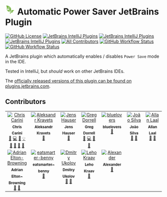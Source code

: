 # <img src="./src/main/resources/META-INF/pluginIcon.svg" width="32" /> Automatic Power Saver JetBrains Plugin

[![GitHub License](https://img.shields.io/github/license/ChrisCarini/jetbrains-auto-power-saver?style=flat-square)](https://github.com/ChrisCarini/jetbrains-auto-power-saver/blob/main/LICENSE)
[![JetBrains IntelliJ Plugins](https://img.shields.io/jetbrains/plugin/v/11941-automatic-power-saver?label=Latest%20Plugin%20Release&style=flat-square)](https://plugins.jetbrains.com/plugin/11941-automatic-power-saver)
[![JetBrains IntelliJ Plugins](https://img.shields.io/jetbrains/plugin/r/rating/11941-automatic-power-saver?style=flat-square)](https://plugins.jetbrains.com/plugin/11941-automatic-power-saver)
[![JetBrains IntelliJ Plugins](https://img.shields.io/jetbrains/plugin/d/11941-automatic-power-saver?style=flat-square)](https://plugins.jetbrains.com/plugin/11941-automatic-power-saver)
[![All Contributors](https://img.shields.io/github/all-contributors/ChrisCarini/jetbrains-auto-power-saver?color=ee8449&style=flat-square)](#contributors)
[![GitHub Workflow Status](https://img.shields.io/github/actions/workflow/status/ChrisCarini/jetbrains-auto-power-saver/build.yml?branch=main&logo=GitHub&style=flat-square)](https://github.com/ChrisCarini/jetbrains-auto-power-saver/actions/workflows/build.yml)
[![GitHub Workflow Status](https://img.shields.io/github/actions/workflow/status/ChrisCarini/jetbrains-auto-power-saver/compatibility.yml?branch=main&label=IntelliJ%20Plugin%20Compatibility&logo=GitHub&style=flat-square)](https://github.com/ChrisCarini/jetbrains-auto-power-saver/actions/workflows/compatibility.yml)

<!-- Plugin description -->
A JetBrains plugin which automatically enables / disables `Power Save` mode in the IDE.
<!-- Plugin description end -->

Tested in IntelliJ, but _should_ work on other JetBrains IDEs.

The [officially released versions of this plugin can be found on plugins.jetbrains.com](https://plugins.jetbrains.com/plugin/11941-automatic-power-saver/).

## Contributors

<!-- ALL-CONTRIBUTORS-LIST:START - Do not remove or modify this section -->
<!-- prettier-ignore-start -->
<!-- markdownlint-disable -->
<table>
  <tbody>
    <tr>
      <td align="center" valign="top" width="14.28%"><a href="https://github.com/ChrisCarini"><img src="https://avatars.githubusercontent.com/u/6374067?v=4?s=100" width="100px;" alt="Chris Carini"/><br /><sub><b>Chris Carini</b></sub></a><br /><a href="#bug-ChrisCarini" title="Bug reports">🐛</a> <a href="#code-ChrisCarini" title="Code">💻</a> <a href="#doc-ChrisCarini" title="Documentation">📖</a> <a href="#example-ChrisCarini" title="Examples">💡</a> <a href="#ideas-ChrisCarini" title="Ideas, Planning, & Feedback">🤔</a> <a href="#maintenance-ChrisCarini" title="Maintenance">🚧</a> <a href="#question-ChrisCarini" title="Answering Questions">💬</a> <a href="#review-ChrisCarini" title="Reviewed Pull Requests">👀</a></td>
      <td align="center" valign="top" width="14.28%"><a href="https://github.com/alexcom"><img src="https://avatars.githubusercontent.com/u/1003570?v=4?s=100" width="100px;" alt="Aleksandr Kravets"/><br /><sub><b>Aleksandr Kravets</b></sub></a><br /><a href="#ideas-alexcom" title="Ideas, Planning, & Feedback">🤔</a></td>
      <td align="center" valign="top" width="14.28%"><a href="https://github.com/keiki85"><img src="https://avatars.githubusercontent.com/u/39191724?v=4?s=100" width="100px;" alt="Jens Hauser"/><br /><sub><b>Jens Hauser</b></sub></a><br /><a href="#question-keiki85" title="Answering Questions">💬</a></td>
      <td align="center" valign="top" width="14.28%"><a href="http://gregd.me"><img src="https://avatars.githubusercontent.com/u/1212907?v=4?s=100" width="100px;" alt="Greg Dorrell"/><br /><sub><b>Greg Dorrell</b></sub></a><br /><a href="#bug-Grogs" title="Bug reports">🐛</a> <a href="#code-Grogs" title="Code">💻</a> <a href="#maintenance-Grogs" title="Maintenance">🚧</a> <a href="#review-Grogs" title="Reviewed Pull Requests">👀</a></td>
      <td align="center" valign="top" width="14.28%"><a href="http://bluelovers.net"><img src="https://avatars.githubusercontent.com/u/167966?v=4?s=100" width="100px;" alt="bluelovers"/><br /><sub><b>bluelovers</b></sub></a><br /><a href="#bug-bluelovers" title="Bug reports">🐛</a></td>
      <td align="center" valign="top" width="14.28%"><a href="https://github.com/Xplouder"><img src="https://avatars.githubusercontent.com/u/2997254?v=4?s=100" width="100px;" alt="João Silva"/><br /><sub><b>João Silva</b></sub></a><br /><a href="#bug-Xplouder" title="Bug reports">🐛</a> <a href="#ideas-Xplouder" title="Ideas, Planning, & Feedback">🤔</a></td>
      <td align="center" valign="top" width="14.28%"><a href="https://linkedin.com/in/allanlaal"><img src="https://avatars.githubusercontent.com/u/740826?v=4?s=100" width="100px;" alt="Allan Laal"/><br /><sub><b>Allan Laal</b></sub></a><br /><a href="#bug-allanlaal" title="Bug reports">🐛</a> <a href="#ideas-allanlaal" title="Ideas, Planning, & Feedback">🤔</a></td>
    </tr>
    <tr>
      <td align="center" valign="top" width="14.28%"><a href="https://github.com/adrianbrowning"><img src="https://avatars.githubusercontent.com/u/2430052?v=4?s=100" width="100px;" alt="Adrian Elton-Browning"/><br /><sub><b>Adrian Elton-Browning</b></sub></a><br /><a href="#bug-adrianbrowning" title="Bug reports">🐛</a> <a href="#userTesting-adrianbrowning" title="User Testing">📓</a></td>
      <td align="center" valign="top" width="14.28%"><a href="https://github.com/eatsmarter-benny"><img src="https://avatars.githubusercontent.com/u/78405000?v=4?s=100" width="100px;" alt="eatsmarter-benny"/><br /><sub><b>eatsmarter-benny</b></sub></a><br /><a href="#bug-eatsmarter-benny" title="Bug reports">🐛</a></td>
      <td align="center" valign="top" width="14.28%"><a href="https://github.com/ukolovda"><img src="https://avatars.githubusercontent.com/u/1921594?v=4?s=100" width="100px;" alt="Dmitry Ukolov"/><br /><sub><b>Dmitry Ukolov</b></sub></a><br /><a href="#bug-ukolovda" title="Bug reports">🐛</a> <a href="#maintenance-ukolovda" title="Maintenance">🚧</a></td>
      <td align="center" valign="top" width="14.28%"><a href="https://conversionready.com"><img src="https://avatars.githubusercontent.com/u/147228?v=4?s=100" width="100px;" alt="Leho Kraav"/><br /><sub><b>Leho Kraav</b></sub></a><br /><a href="#question-lkraav" title="Answering Questions">💬</a></td>
      <td align="center" valign="top" width="14.28%"><a href="http://sysadmin.su"><img src="https://avatars.githubusercontent.com/u/2513416?v=4?s=100" width="100px;" alt="Alexander"/><br /><sub><b>Alexander</b></sub></a><br /><a href="#bug-mamahtehok" title="Bug reports">🐛</a></td>
    </tr>
  </tbody>
</table>

<!-- markdownlint-restore -->
<!-- prettier-ignore-end -->

<!-- ALL-CONTRIBUTORS-LIST:END -->